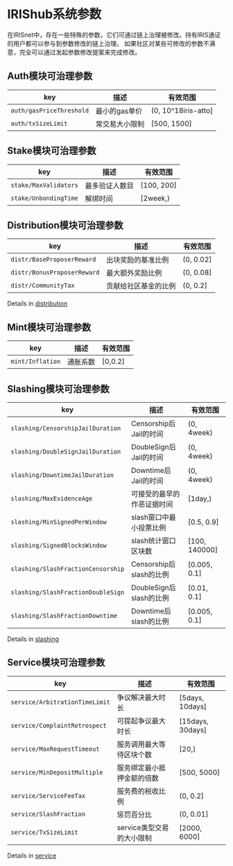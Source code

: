 # IRIShub系统参数

在IRISnet中，存在一些特殊的参数，它们可通过链上治理被修改。持有IRIS通证的用户都可以参与到参数修改的链上治理。
如果社区对某些可修改的参数不满意，完全可以通过发起参数修改提案来完成修改。

## Auth模块可治理参数

| key |描述 | 有效范围|
|----| ---|---|
|`auth/gasPriceThreshold`  |最小的gas单价|(0, 10^18iris-atto]
|`auth/txSizeLimit`  |常交易大小限制 |[500, 1500]

## Stake模块可治理参数

| key |描述 | 有效范围|
|----| ---|---|
|`stake/MaxValidators`|  最多验证人数目|[100, 200]
|`stake/UnbondingTime`|  解绑时间|[2week,)

## Distribution模块可治理参数
| key |描述 | 有效范围|
|----| ---|---|
|`distr/BaseProposerReward` | 出块奖励的基准比例| (0, 0.02]
|`distr/BonusProposerReward` | 最大额外奖励比例| (0, 0.08]
|`distr/CommunityTax`  | 贡献给社区基金的比例|(0, 0.2]

Details in [distribution](../distribution.md)

## Mint模块可治理参数

| key |描述 | 有效范围|
|----| ---|---|
|`mint/Inflation` | 通胀系数 |[0,0.2]

## Slashing模块可治理参数

| key |描述 | 有效范围|
|----| ---|---|
| `slashing/CensorshipJailDuration` | Censorship后Jail的时间 | (0, 4week)
| `slashing/DoubleSignJailDuration`| DoubleSign后Jail的时间| (0, 4week)
| `slashing/DowntimeJailDuration`  | Downtime后Jail的时间 | (0, 4week)
| `slashing/MaxEvidenceAge`|可接受的最早的作恶证据时间 | [1day,)          
| `slashing/MinSignedPerWindow`|slash窗口中最小投票比例 |[0.5, 0.9]      
| `slashing/SignedBlocksWindow`|slash统计窗口区块数 |[100, 140000]      
| `slashing/SlashFractionCensorship`|Censorship后slash的比例 |  [0.005, 0.1]
| `slashing/SlashFractionDoubleSign`|DoubleSign后slash的比例 | [0.01, 0.1]
| `slashing/SlashFractionDowntime`|Downtime后slash的比例 | [0.005, 0.1]   

Details in [slashing](../slashing.md)

## Service模块可治理参数

| key |描述 | 有效范围|
|----| ---|---|
| `service/ArbitrationTimeLimit`|争议解决最大时长 | [5days, 10days]
| `service/ComplaintRetrospect`|可提起争议最大时长| [15days, 30days]
| `service/MaxRequestTimeout`| 服务调用最大等待区块个数|[20,)
| `service/MinDepositMultiple`|服务绑定最小抵押金额的倍数| [500, 5000]
| `service/ServiceFeeTax`|服务费的税收比例| (0, 0.2]
| `service/SlashFraction`|惩罚百分比|  (0, 0.01]
| `service/TxSizeLimit`|service类型交易的大小限制| [2000, 6000]

Details in [service](../service.md)
